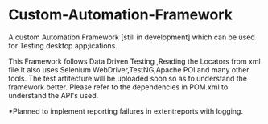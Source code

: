 # Custom-Automation-Framework
A custom Automation Framework [still in development] which can be used for Testing desktop app;ications.

This Framework follows Data Driven Testing ,Reading the Locators from xml file.It also uses Selenium WebDriver,TestNG,Apache POI and many other tools.
The test artitecture will be uploaded soon so as to understand the framework better.
Please refer to the dependencies in POM.xml to understand the API's used.

*Planned to implement reporting failures in extentreports with logging.
